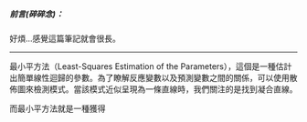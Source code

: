 ##### 前言(碎碎念)：
好煩...感覺這篇筆記就會很長。
- - -
最小平方法（Least-Squares Estimation of the Parameters），這個是一種估計出簡單線性迴歸的參數。為了瞭解反應變數以及預測變數之間的關係，可以使用散佈圖來檢測模式。當該模式近似呈現為一條直線時，我們關注的是找到凝合直線。

而最小平方法就是一種獲得